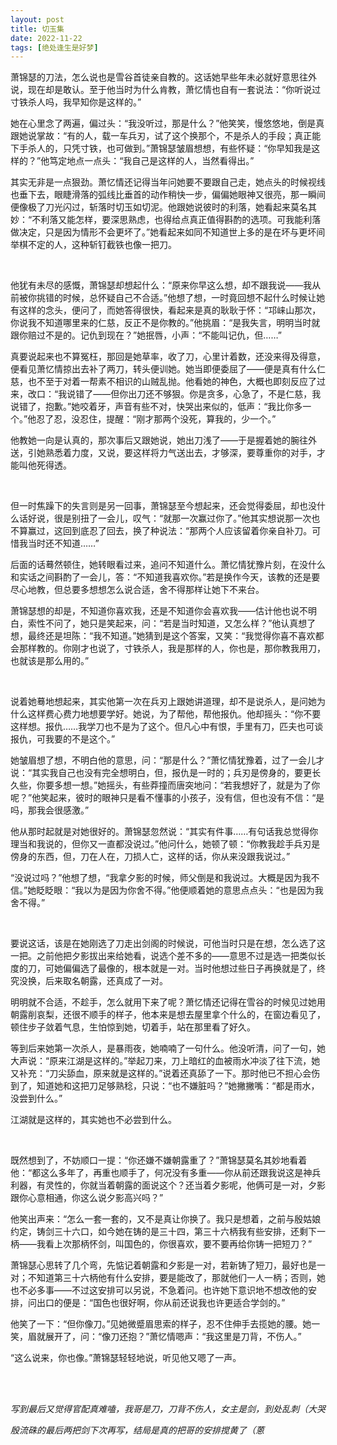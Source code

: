 ```yaml
---
layout: post
title: 切玉集
date: 2022-11-22
tags: [绝处逢生是好梦]
---
```


萧锦瑟的刀法，怎么说也是雪谷首徒亲自教的。这话她早些年未必就好意思往外说，现在却是敢认。至于他当时为什么肯教，萧忆情也自有一套说法：“你听说过寸铁杀人吗，我早知你是这样的。”

她在心里念了两遍，偏过头：“我没听过，那是什么？”他笑笑，慢悠悠地，倒是真跟她说掌故：“有的人，载一车兵刃，试了这个换那个，不是杀人的手段；真正能下手杀人的，只凭寸铁，也可做到。”萧锦瑟皱眉想想，有些怀疑：“你早知我是这样的？”他笃定地点一点头：“我自己是这样的人，当然看得出。”

其实无非是一点狠劲。萧忆情还记得当年问她要不要跟自己走，她点头的时候视线也垂下去，眼睫滑落的弧线比垂首的动作稍快一步，偏偏她眼神又很亮，那一瞬间便像极了刀光闪过，斩落时切玉如切泥。他跟她说彼时的利落，她看起来莫名其妙：“不利落又能怎样，要深思熟虑，也得给点真正值得斟酌的选项。可我能利落做决定，只是因为情形不会更坏了。”她看起来如同不知道世上多的是在坏与更坏间举棋不定的人，这种斩钉截铁也像一把刀。

<br>

他犹有未尽的感慨，萧锦瑟却想起什么：“原来你早这么想，却不跟我说——我从前被你挑错的时候，总怀疑自己不合适。”他想了想，一时竟回想不起什么时候让她有这样的念头，便问了，而她答得很快，看起来是真的耿耿于怀：“邛崃山那次，你说我不知道哪里来的仁慈，反正不是你教的。”他挑眉：“是我失言，明明当时就跟你赔过不是的。记仇到现在？”她抿唇，小声：“不能叫记仇，但……”

真要说起来也不算冤枉，那回是她草率，收了刀，心里计着数，还没来得及得意，便看见萧忆情掠出去补了两刀，转头便训她。她当即便委屈了——便是真有什么仁慈，也不至于对着一帮素不相识的山贼乱抛。他看她的神色，大概也即刻反应了过来，改口：“我说错了——但你出刀还不够狠。你是贪多，心急了，不是仁慈，我说错了，抱歉。”她咬着牙，声音有些不对，快哭出来似的，低声：“我比你多一个。”他忍了忍，没忍住，提醒：“刚才那两个没死，算我的，少一个。”

他教她一向是认真的，那次事后又跟她说，她出刀浅了——于是握着她的腕往外送，引她熟悉着力度，又说，要这样将力气送出去，才够深，要尊重你的对手，才能叫他死得透。

<br>

但一时焦躁下的失言则是另一回事，萧锦瑟至今想起来，还会觉得委屈，却也没什么话好说，很是别扭了一会儿，叹气：“就那一次赢过你了。”他其实想说那一次也不算赢过，这回到底忍了回去，换了种说法：“那两个人应该留着你亲自补刀。可惜我当时还不知道……”

后面的话蓦然顿住，她转眼看过来，追问不知道什么。萧忆情犹豫片刻，在没什么和实话之间斟酌了一会儿，答：“不知道我喜欢你。”若是换作今天，该教的还是要尽心地教，但总要多想想怎么说合适，舍不得那样让她下不来台。

萧锦瑟想的却是，不知道你喜欢我，还是不知道你会喜欢我——估计他也说不明白，索性不问了，她只是笑起来，问：“若是当时知道，又怎么样？”他认真想了想，最终还是坦陈：“我不知道。”她猜到是这个答案，又笑：“我觉得你喜不喜欢都会那样教的。你刚才也说了，寸铁杀人，我是那样的人，你也是，那你教我用刀，也就该是那么用的。”

<br>

说着她蓦地想起来，其实他第一次在兵刃上跟她讲道理，却不是说杀人，是问她为什么这样费心费力地想要学好。她说，为了帮他，帮他报仇。他却摇头：“你不要这样想。报仇……我学刀也不是为了这个。但凡心中有恨，手里有刀，匹夫也可谈报仇，可我要的不是这个。”

她皱眉想了想，不明白他的意思，问：“那是什么？”萧忆情犹豫着，过了一会儿才说：“其实我自己也没有完全想明白，但，报仇是一时的；兵刃是傍身的，要更长久些，你要多想一想。”她摇头，有些莽撞而唐突地问：“若我想好了，就是为了你呢？”他笑起来，彼时的眼神只是看不懂事的小孩子，没有信，但也没有不信：“是吗，那我会很感激。”

他从那时起就是对她很好的。萧锦瑟忽然说：“其实有件事……有句话我总觉得你理当和我说的，但你又一直都没说过。”他问什么，她顿了顿：“你教我趁手兵刃是傍身的东西，但，刀在人在，刀损人亡，这样的话，你从来没跟我说过。”

“没说过吗？”他想了想，“我拿夕影的时候，师父倒是和我说过。大概是因为我不信。”她眨眨眼：“我以为是因为你舍不得。”他便顺着她的意思点点头：“也是因为我舍不得。”

<br>

要说这话，该是在她刚选了刀走出剑阁的时候说，可他当时只是在想，怎么选了这一把。之前他把夕影拔出来给她看，说选个差不多的——意思不过是选一把类似长度的刀，可她偏偏选了最像的，根本就是一对。当时他想过些日子再换就是了，终究没换，后来取名朝露，还真成了一对。

明明就不合适，不趁手，怎么就用下来了呢？萧忆情还记得在雪谷的时候见过她用朝露削哀梨，还很不顺手的样子，他本来是想去屋里拿个什么的，在窗边看见了，顿住步子敛着气息，生怕惊到她，切着手，站在那里看了好久。

等到后来她第一次杀人，是暴雨夜，她喃喃了一句什么。他没听清，问了一句，她大声说：“原来江湖是这样的。”举起刀来，刀上暗红的血被雨水冲淡了往下流，她又补充：“刀尖舔血，原来就是这样的。”说着还真舔了一下。那时他已不担心会伤到了，知道她和这把刀足够熟稔，只说：“也不嫌脏吗？”她撇撇嘴：“都是雨水，没尝到什么。”

江湖就是这样的，其实她也不必尝到什么。

<br>

既然想到了，不妨顺口一提：“你还嫌不嫌朝露重了？”萧锦瑟莫名其妙地看着他：“都这么多年了，再重也顺手了，何况没有多重——你从前还跟我说这是神兵利器，有灵性的，你就当着朝露的面说这个？还当着夕影呢，他俩可是一对，夕影跟你心意相通，你这么说夕影高兴吗？”

他笑出声来：“怎么一套一套的，又不是真让你换了。我只是想着，之前与殷姑娘约定，铸剑三十六口，如今她在铸的是三十四，第三十六柄我有些安排，还剩下一柄——我看上次那柄怀剑，叫国色的，你很喜欢，要不要再给你铸一把短刀？”

萧锦瑟心思转了几个弯，先惦记着朝露和夕影是一对，若新铸了短刀，最好也是一对；不知道第三十六柄他有什么安排，要是能改了，那就他们一人一柄；否则，她也不必多事——不过这安排可以另说，不急着问。也许她下意识地不想改他的安排，问出口的便是：“国色也很好啊，你从前还说我也许更适合学剑的。”

他笑了一下：“但你像刀。”见她微蹙眉思索的样子，忍不住伸手去揽她的腰。她一笑，眉就展开了，问：“像刀还抱？”萧忆情嗯声：“我这里是刀背，不伤人。”

“这么说来，你也像。”萧锦瑟轻轻地说，听见他又嗯了一声。


<br>


<br>


*写到最后又觉得官配真难嗑，我哥是刀，刀背不伤人，女主是剑，到处乱刺（大哭*

*殷流硃的最后两把剑下次再写，结局是真的把哥的安排搅黄了（蒽*
